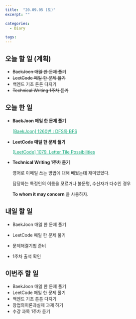 ```yaml
---
title:  "20.09.05 (토)"
excerpt: ""

categories:
  - Diary

tags:
---
```


## 오늘 할 일 (계획)

- ~~BaekJoon 매일 한 문제 풀기~~
- ~~LeetCode 매일 한 문제 풀기~~
- 백엔드 기초 튼튼 다지기
- ~~Technical Writing 1주차 듣기~~

## 오늘 한 일

- **BaekJoon 매일 한 문제 풀기**

  <a href="https://nam-ki-bok.github.io/baekjoon/Baek_DFSBFS/" style="color:#0FA678">[BaekJoon] 1260번 : DFS와 BFS</a>

- **LeetCode 매일 한 문제 풀기**

  <a href="https://nam-ki-bok.github.io/leetcode/Leet_Tile/" style="color:#0FA678">[LeetCode] 1079. Letter Tile Possibilities</a>

- **Technical Writing 1주차 듣기**

  영어로 이메일 쓰는 방법에 대해 배웠는데 재미있었다.
  
  담당하는 특정인의 이름을 모르거나 불문명, 수신자가 다수인 경우
  
  **To whom it may concern** 을 사용하자.

## 내일 할 일

- BaekJoon 매일 한 문제 풀기

- LeetCode 매일 한 문제 풀기
- 문제해결기법 준비
- 1주차 출석 확인

## 이번주 할 일

- BaekJoon 매일 한 문제 풀기
- LeetCode 매일 한 문제 풀기
- 백엔드 기초 튼튼 다지기
- 창업의이론과실제 과제 하기
- 수강 과목 1주차 듣기
